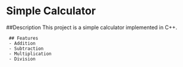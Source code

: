 # Simple Calculator

   ##Description
     This project is a simple calculator implemented in C++.

     ## Features
     - Addition
     - Subtraction
     - Multiplication
     - Division